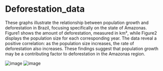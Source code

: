 # Deforestation_data
These graphs illustrate the relationship between population growth and deforestation in Brazil, focusing specifically on the state of Amazonas. Figure1 shows the amount of deforestation, measured in km², while Figure2 displays the population size for each corresponding year. The data reveal a positive correlation: as the population size increases, the rate of deforestation also increases. These findings suggest that population growth may be a contributing factor to deforestation in the Amazonas region.

![image](https://github.com/user-attachments/assets/49051f4d-1d3a-4416-a0ff-fdf9fb1fd323)
![image](https://github.com/user-attachments/assets/9801fc1d-0b51-4df7-b756-0be5354309e7)
